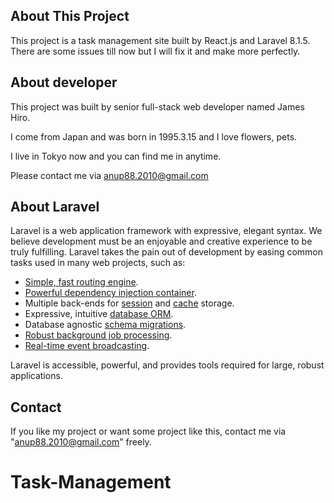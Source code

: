 
## About This Project

This project is a task management site built by React.js and Laravel 8.1.5.
There are some issues till now but I will fix it and make more perfectly.

## About developer

This project was built by senior full-stack web developer named James Hiro.

I come from Japan and was born in 1995.3.15 and I love flowers, pets.

I live in Tokyo now and you can find me in anytime.

Please contact me via anup88.2010@gmail.com

## About Laravel

Laravel is a web application framework with expressive, elegant syntax. We believe development must be an enjoyable and creative experience to be truly fulfilling. Laravel takes the pain out of development by easing common tasks used in many web projects, such as:

- [Simple, fast routing engine](https://laravel.com/docs/routing).
- [Powerful dependency injection container](https://laravel.com/docs/container).
- Multiple back-ends for [session](https://laravel.com/docs/session) and [cache](https://laravel.com/docs/cache) storage.
- Expressive, intuitive [database ORM](https://laravel.com/docs/eloquent).
- Database agnostic [schema migrations](https://laravel.com/docs/migrations).
- [Robust background job processing](https://laravel.com/docs/queues).
- [Real-time event broadcasting](https://laravel.com/docs/broadcasting).

Laravel is accessible, powerful, and provides tools required for large, robust applications.

## Contact

If you like my project or want some project like this, contact me via "anup88.2010@gmail.com" freely.


# Task-Management
